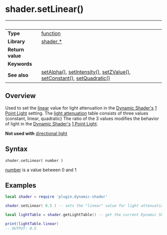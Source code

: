 # shader.setLinear()

|                      | &nbsp; 
| -------------------- | ---------------------------------------------------------------
| __Type__             | [function](http://docs.coronalabs.com/api/type/Function.html)
| __Library__          | [shader.*](README.md)
| __Return value__     | 
| __Keywords__         | 
| __See also__         | [setAlpha()](setAlpha.markdown), [setIntensity()](setIntensity.markdown), [setZValue()](setZValue.markdown), [setConstant()](setConstant.markdown), [setQuadratic()](setQuadratic.markdown)


## Overview

Used to set the [linear](https://developer.valvesoftware.com/wiki/Constant-Linear-Quadratic_Falloff#Linear_Attenuation) value for light attenuation in the [Dynamic Shader's](README.md) [1 Point Light](https://docs.coronalabs.com/guide/graphics/effects.html#composite.normalmapwith1pointlight) setting.
The [light attenuation](https://developer.valvesoftware.com/wiki/Constant-Linear-Quadratic_Falloff) table consists of three values {constant, linear, quadratic}
The ratio of the 3 values modifies the behavior of light in the [Dynamic Shader's](README.md) [1 Point Light](https://docs.coronalabs.com/guide/graphics/effects.html#composite.normalmapwith1pointlight).

__Not used with__  [directional light](https://docs.coronalabs.com/guide/graphics/effects.html#composite.normalmapwith1dirlight)


## Syntax

	shader.setLinear( number )

[number](https://docs.coronalabs.com/api/type/Number.html) is a value between 0 and 1

## Examples

``````lua
local shader = require 'plugin.dynamic-shader'

shader.setLinear( 0.5 ) -- sets the "linear" value for light attenuation in the Dynamic Shader's 1 Point Light setting

local lightTable = shader.getLightTable() -- get the current Dynamic Shader values

print(lightTable.linear)
-- OUTPUT: 0.5


``````
